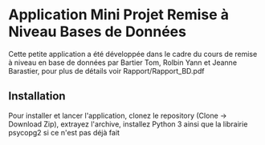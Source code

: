 # Application Mini Projet Remise à Niveau Bases de Données
Cette petite application a été développée dans le cadre du cours de remise à niveau en base de données par Bartier Tom, Rolbin Yann et Jeanne Barastier, pour plus de détails voir Rapport/Rapport_BD.pdf
## Installation
Pour installer et lancer l'application, clonez le repository (Clone -> Download Zip), extrayez l'archive, installez Python 3 ainsi que la librairie psycopg2 si ce n'est pas déjà fait 
